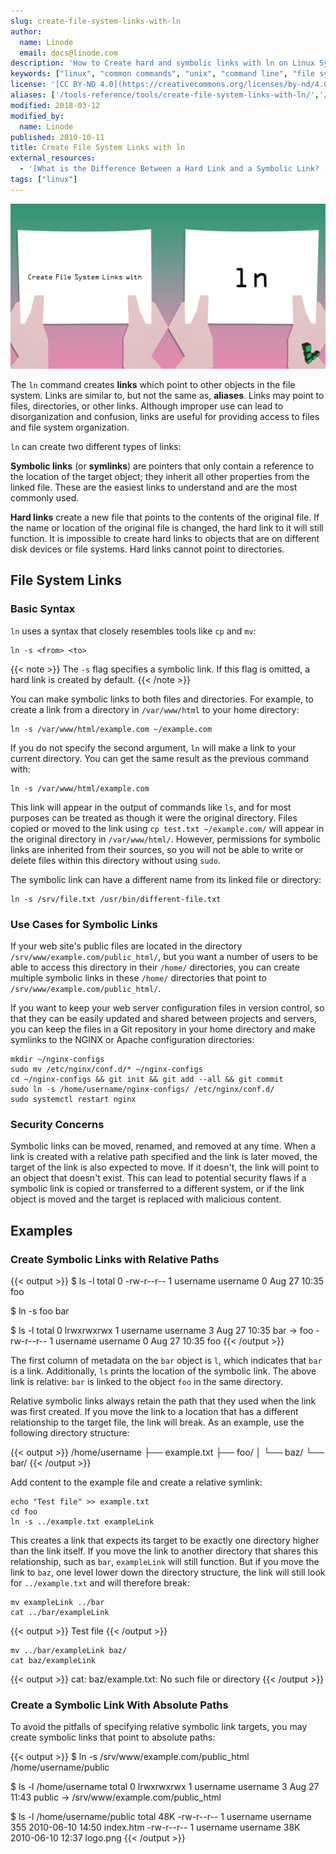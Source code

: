 ```yaml
---
slug: create-file-system-links-with-ln
author:
  name: Linode
  email: docs@linode.com
description: 'How to Create hard and symbolic links with ln on Linux Systems.'
keywords: ["linux", "common commands", "unix", "command line", "file systems"]
license: '[CC BY-ND 4.0](https://creativecommons.org/licenses/by-nd/4.0)'
aliases: ['/tools-reference/tools/create-file-system-links-with-ln/','/linux-tools/common-commands/ln/']
modified: 2018-03-12
modified_by:
  name: Linode
published: 2010-10-11
title: Create File System Links with ln
external_resources:
  - '[What is the Difference Between a Hard Link and a Symbolic Link? (Ask Ubuntu)](https://askubuntu.com/questions/108771/what-is-the-difference-between-a-hard-link-and-a-symbolic-link)'
tags: ["linux"]
---
```


![Create File System Links with ln](create_file_system_links_with_ln_smg.png)

The `ln` command creates **links** which point to other objects in the file system. Links are similar to, but not the same as, **aliases**. Links may point to files, directories, or other links. Although improper use can lead to disorganization and confusion, links are useful for providing access to files and file system organization.

`ln` can create two different types of links:

**Symbolic links** (or **symlinks**) are pointers that only contain a reference to the location of the target object; they inherit all other properties from the linked file. These are the easiest links to understand and are the most commonly used.

**Hard links** create a new file that points to the contents of the original file. If the name or location of the original file is changed, the hard link to it will still function. It is impossible to create hard links to objects that are on different disk devices or file systems. Hard links cannot point to directories.

## File System Links

### Basic Syntax

`ln` uses a syntax that closely resembles tools like `cp` and `mv`:

    ln -s <from> <to>

{{< note >}}
The `-s` flag specifies a symbolic link. If this flag is omitted, a hard link is created by default.
{{< /note >}}

You can make symbolic links to both files and directories. For example, to create a link from a directory in `/var/www/html` to your home directory:

    ln -s /var/www/html/example.com ~/example.com

If you do not specify the second argument, `ln` will make a link to your current directory. You can get the same result as the previous command with:

    ln -s /var/www/html/example.com

This link will appear in the output of commands like `ls`, and for most purposes can be treated as though it were the original directory. Files copied or moved to the link using `cp test.txt ~/example.com/` will appear in the original directory in `/var/www/html/`. However, permissions for symbolic links are inherited from their sources, so you will not be able to write or delete files within this directory without using `sudo`.

The symbolic link can have a different name from its linked file or directory:

    ln -s /srv/file.txt /usr/bin/different-file.txt

### Use Cases for Symbolic Links

If your web site's public files are located in the directory `/srv/www/example.com/public_html/`, but you want a number of users to be able to access this directory in their `/home/` directories, you can create multiple symbolic links in these `/home/` directories that point to `/srv/www/example.com/public_html/`.

If you want to keep your web server configuration files in version control, so that they can be easily updated and shared between projects and servers, you can keep the files in a Git repository in your home directory and make symlinks to the NGINX or Apache configuration directories:

    mkdir ~/nginx-configs
    sudo mv /etc/nginx/conf.d/* ~/nginx-configs
    cd ~/nginx-configs && git init && git add --all && git commit
    sudo ln -s /home/username/nginx-configs/ /etc/nginx/conf.d/
    sudo systemctl restart nginx

### Security Concerns

Symbolic links can be moved, renamed, and removed at any time. When a link is created with a relative path specified and the link is later moved, the target of the link is also expected to move. If it doesn't, the link will point to an object that doesn't exist. This can lead to potential security flaws if a symbolic link is copied or transferred to a different system, or if the link object is moved and the target is replaced with malicious content.

## Examples

### Create Symbolic Links with Relative Paths

{{< output >}}
$ ls -l
total 0
-rw-r--r-- 1 username username 0 Aug 27 10:35 foo

$ ln -s foo bar

$ ls -l
total 0
lrwxrwxrwx 1 username username 3 Aug 27 10:35 bar -> foo
-rw-r--r-- 1 username username 0 Aug 27 10:35 foo
{{< /output >}}

The first column of metadata on the `bar` object is `l`, which indicates that `bar` is a link. Additionally, `ls` prints the location of the symbolic link. The above link is relative: `bar` is linked to the object `foo` in the same directory.

Relative symbolic links always retain the path that they used when the link was first created. If you move the link to a location that has a different relationship to the target file, the link will break. As an example, use the following directory structure:

{{< output >}}
/home/username
├── example.txt
├── foo/
│   └── baz/
└── bar/
{{< /output >}}

Add content to the example file and create a relative symlink:

    echo "Test file" >> example.txt
    cd foo
    ln -s ../example.txt exampleLink

This creates a link that expects its target to be exactly one directory higher than the link itself. If you move the link to another directory that shares this relationship, such as `bar`, `exampleLink` will still function. But if you move the link to `baz`, one level lower down the directory structure, the link will still look for `../example.txt` and will therefore break:

    mv exampleLink ../bar
    cat ../bar/exampleLink

{{< output >}}
Test file
{{< /output >}}

    mv ../bar/exampleLink baz/
    cat baz/exampleLink

{{< output >}}
cat: baz/example.txt: No such file or directory
{{< /output >}}


### Create a Symbolic Link With Absolute Paths

To avoid the pitfalls of specifying relative symbolic link targets, you may create symbolic links that point to absolute paths:

{{< output >}}
$ ln -s /srv/www/example.com/public_html /home/username/public

$ ls -l /home/username
total 0
lrwxrwxrwx 1 username username 3 Aug 27 11:43 public -> /srv/www/example.com/public_html

$ ls -l /home/username/public
total 48K
-rw-r--r-- 1 username username 355 2010-06-10 14:50 index.htm
-rw-r--r-- 1 username username 38K 2010-06-10 12:37 logo.png
{{< /output >}}
